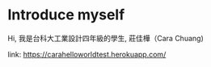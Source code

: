 # Introduce myself
Hi, 我是台科大工業設計四年級的學生, 莊佳樺（Cara Chuang)


link: https://carahelloworldtest.herokuapp.com/
